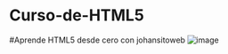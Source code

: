# Curso-de-HTML5
#Aprende HTML5 desde cero con johansitoweb
![image](https://github.com/johansitoweb/Curso-de-HTML5/assets/147890607/2239a4ca-a522-41dd-8676-f0fe100860a6)

